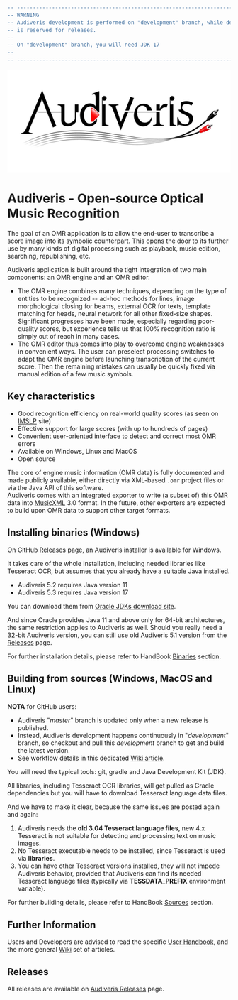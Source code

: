 ```diff
-- -------------------------------------------------------------------------------------------------
-- WARNING
-- Audiveris development is performed on "development" branch, while default "master" branch
-- is reserved for releases.
--
-- On "development" branch, you will need JDK 17
--
-- -------------------------------------------------------------------------------------------------
```

![](https://github.com/Audiveris/docs/blob/master/images/SplashLogo.png)

# Audiveris - Open-source Optical Music Recognition

The goal of an OMR application is to allow the end-user to transcribe a score image into
its symbolic counterpart.
This opens the door to its further use by many kinds of digital processing such as
playback, music edition, searching, republishing, etc.

Audiveris application is built around the tight integration of two main components:
an OMR engine and an OMR editor.
- The OMR engine combines many techniques, depending on the type of entities to be recognized
-- ad-hoc methods for lines, image morphological closing for beams, external OCR for texts,
template matching for heads, neural network for all other fixed-size shapes.   
Significant progresses have been made, especially regarding poor-quality scores,
but experience tells us that 100% recognition ratio is simply out of reach in many cases.
- The OMR editor thus comes into play to overcome engine weaknesses in convenient ways.
The user can preselect processing switches to adapt the OMR engine before launching transcription
of the current score.
Then the remaining mistakes can usually be quickly fixed via manual edition of a few music symbols.

## Key characteristics
* Good recognition efficiency on real-world quality scores (as seen on [IMSLP][imslp] site)
* Effective support for large scores (with up to hundreds of pages)
* Convenient user-oriented interface to detect and correct most OMR errors
* Available on Windows, Linux and MacOS
* Open source

The core of engine music information (OMR data) is fully documented and made publicly available,
either directly via XML-based `.omr` project files or via the Java API of this software.   
Audiveris comes with an integrated exporter to write (a subset of) this OMR data into
[MusicXML][musicxml] 3.0 format.
In the future, other exporters are expected to build upon OMR data to support other target formats.

## Installing binaries (Windows)

On GitHub [Releases][releases] page, an Audiveris installer is available for Windows.

It takes care of the whole installation, including needed libraries like Tesseract OCR,
but assumes that you already have a suitable Java installed.
* Audiveris 5.2 requires Java version 11
* Audiveris 5.3 requires Java version 17

You can download them from [Oracle JDKs download site][jdk-downloads].

And since Oracle provides Java 11 and above only for 64-bit architectures, the same restriction
applies to Audiveris as well.
Should you really need a 32-bit Audiveris version, you can still use old Audiveris 5.1 version
from the [Releases][releases] page.

For further installation details, please refer to HandBook [Binaries][binaries] section.

## Building from sources (Windows, MacOS and Linux)

**NOTA** for GitHub users:
- Audiveris "*master*" branch is updated only when a new release is published.
- Instead, Audiveris development happens continuously in "*development*" branch, so checkout and pull
this *development* branch to get and build the latest version.
- See workflow details in this dedicated [Wiki article][workflow].

You will need the typical tools: git, gradle and Java Development Kit (JDK).

All libraries, including Tesseract OCR libraries, will get pulled as Gradle dependencies
but you will have to download Tesseract language data files.  

And we have to make it clear, because the same issues are posted again and again:
1. Audiveris needs the **old 3.04 Tesseract language files**,
new 4.x Tesseract is not suitable for detecting and processing text on music images.
2. No Tesseract executable needs to be installed, since Tesseract is used via **libraries**.
3. You can have other Tesseract versions installed, they will not impede Audiveris behavior,
provided that Audiveris can find its needed Tesseract language files
(typically via **TESSDATA_PREFIX** environment variable).

For further building details, please refer to HandBook [Sources][sources] section.

## Further Information

Users and Developers are advised to read the specific [User Handbook][handbook],
and the more general [Wiki][audiveris-wiki] set of articles.

## Releases

All releases are available on [Audiveris Releases][releases] page.

[audiveris-wiki]: https://github.com/Audiveris/audiveris/wiki
[workflow]:       https://github.com/Audiveris/audiveris/wiki/Git-Workflow
[audiveris-eg]:   htps://github.com/Audiveris/audiveris-eg
[musicxml]:       http://www.musicxml.com/
[imslp]:          https://imslp.org/
[handbook]:       https://audiveris.github.io/audiveris/_pages/index-5.2/
[binaries]:       https://audiveris.github.io/audiveris/_pages/install/binaries/
[sources]:        https://audiveris.github.io/audiveris/_pages/install/sources/
[releases]:       https://github.com/Audiveris/audiveris/releases
[jdk-downloads]:  https://www.oracle.com/java/technologies/downloads/
